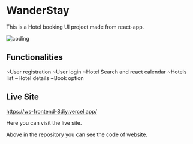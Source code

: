 # WanderStay

This is a Hotel booking UI project made from react-app.

<img alt='coding' src= />

## Functionalities

~User registration
~User login
~Hotel Search and react calendar
~Hotels list
~Hotel details
~Book option


## Live Site

https://ws-frontend-8diy.vercel.app/

Here you can visit the live site.

Above in the repository you can see the code of website.
